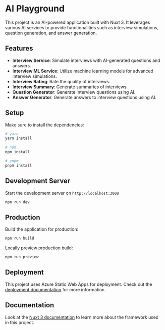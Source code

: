 # AI Playground

This project is an AI-powered application built with Nuxt 3. It leverages various AI services to provide functionalities such as interview simulations, question generation, and answer generation.

## Features

- **Interview Service**: Simulate interviews with AI-generated questions and answers.
- **Interview ML Service**: Utilize machine learning models for advanced interview simulations.
- **Interview Rating**: Rate the quality of interviews.
- **Interview Summary**: Generate summaries of interviews.
- **Question Generator**: Generate interview questions using AI.
- **Answer Generator**: Generate answers to interview questions using AI.

## Setup

Make sure to install the dependencies:

```bash
# yarn
yarn install

# npm
npm install

# pnpm
pnpm install
```

## Development Server

Start the development server on `http://localhost:3000`

```bash
npm run dev
```

## Production

Build the application for production:

```bash
npm run build
```

Locally preview production build:

```bash
npm run preview
```

## Deployment

This project uses Azure Static Web Apps for deployment. Check out the [deployment documentation](https://nuxt.com/docs/getting-started/deployment) for more information.

## Documentation

Look at the [Nuxt 3 documentation](https://nuxt.com/docs/getting-started/introduction) to learn more about the framework used in this project.
